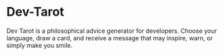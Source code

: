 # Dev-Tarot
Dev Tarot is a philosophical advice generator for developers. Choose your language, draw a card, and receive a message that may inspire, warn, or simply make you smile.
